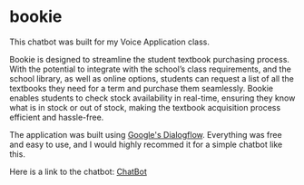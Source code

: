 # bookie
This chatbot was built for my Voice Application class. 

Bookie is designed to streamline the student textbook purchasing process.
With the potential to integrate with the school’s class requirements, and the school library, as well as online 
options, students can request a list of all the textbooks they need for a term and purchase them seamlessly. 
Bookie enables students to check stock availability in real-time, ensuring they know what is in stock or out of 
stock, making the textbook acquisition process efficient and hassle-free.

The application was built using [Google's Dialogflow](https://cloud.google.com/dialogflow?hl=en). 
Everything was free and easy to use, and I would highly recommed it for a simple chatbot like this.

Here is a link to the chatbot: [ChatBot](https://bot.dialogflow.com/497f65c2-5020-4057-bf7e-0fedf7006808)